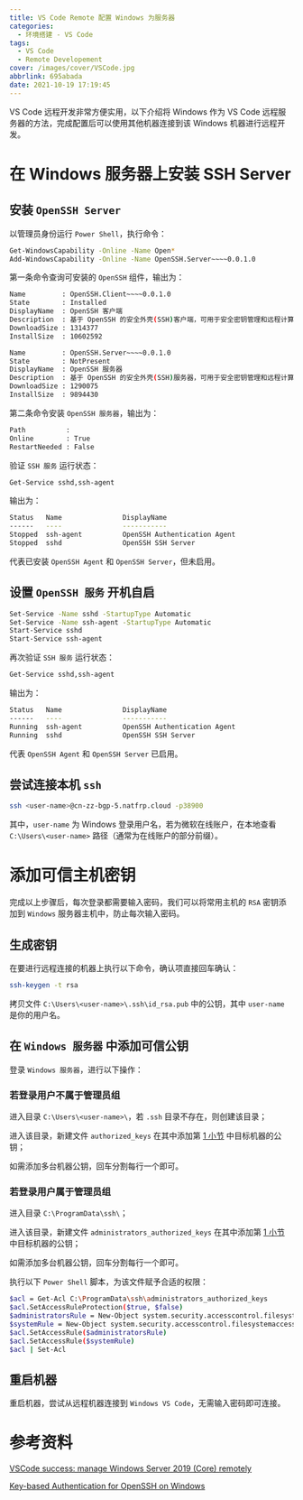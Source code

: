 ```yaml
---
title: VS Code Remote 配置 Windows 为服务器
categories:
  - 环境搭建 - VS Code
tags:
  - VS Code
  - Remote Developement
cover: /images/cover/VSCode.jpg
abbrlink: 695abada
date: 2021-10-19 17:19:45
---
```



VS Code 远程开发非常方便实用，以下介绍将 Windows 作为 VS Code 远程服务器的方法，完成配置后可以使用其他机器连接到该 Windows 机器进行远程开发。

# 在 Windows 服务器上安装 SSH Server

## 安装 `OpenSSH Server`

以管理员身份运行 `Power Shell`，执行命令：

```bash
Get-WindowsCapability -Online -Name Open*
Add-WindowsCapability -Online -Name OpenSSH.Server~~~~0.0.1.0
```

第一条命令查询可安装的 `OpenSSH` 组件，输出为：

```bash
Name         : OpenSSH.Client~~~~0.0.1.0
State        : Installed
DisplayName  : OpenSSH 客户端
Description  : 基于 OpenSSH 的安全外壳(SSH)客户端，可用于安全密钥管理和远程计算机访问。
DownloadSize : 1314377
InstallSize  : 10602592

Name         : OpenSSH.Server~~~~0.0.1.0
State        : NotPresent
DisplayName  : OpenSSH 服务器
Description  : 基于 OpenSSH 的安全外壳(SSH)服务器，可用于安全密钥管理和远程计算机访问。
DownloadSize : 1290075
InstallSize  : 9894430
```

第二条命令安装 `OpenSSH 服务器`，输出为：

```bash
Path          :
Online        : True
RestartNeeded : False
```

验证 `SSH 服务` 运行状态：

```bash
Get-Service sshd,ssh-agent
```

输出为：

```bash
Status   Name               DisplayName
------   ----               -----------
Stopped  ssh-agent          OpenSSH Authentication Agent
Stopped  sshd               OpenSSH SSH Server
```

代表已安装 `OpenSSH Agent` 和 `OpenSSH Server`，但未启用。

## 设置 `OpenSSH 服务` 开机自启

```bash
Set-Service -Name sshd -StartupType Automatic 
Set-Service -Name ssh-agent -StartupType Automatic 
Start-Service sshd 
Start-Service ssh-agent
```

再次验证 `SSH 服务` 运行状态：

```bash
Get-Service sshd,ssh-agent
```

输出为：

```bash
Status   Name               DisplayName
------   ----               -----------
Running  ssh-agent          OpenSSH Authentication Agent
Running  sshd               OpenSSH SSH Server
```

代表 `OpenSSH Agent` 和 `OpenSSH Server` 已启用。

## 尝试连接本机 `ssh`

```bash
ssh <user-name>@cn-zz-bgp-5.natfrp.cloud -p38900
```

其中，`user-name` 为 Windows 登录用户名，若为微软在线账户，在本地查看 `C:\Users\<user-name>` 路径（通常为在线账户的部分前缀）。

# 添加可信主机密钥

完成以上步骤后，每次登录都需要输入密码，我们可以将常用主机的 `RSA` 密钥添加到 `Windows` 服务器主机中，防止每次输入密码。


## 生成密钥

在要进行远程连接的机器上执行以下命令，确认项直接回车确认：

```bash
ssh-keygen -t rsa
```

拷贝文件 `C:\Users\<user-name>\.ssh\id_rsa.pub` 中的公钥，其中 `user-name` 是你的用户名。

## 在 `Windows 服务器` 中添加可信公钥

登录 `Windows 服务器`，进行以下操作：

### 若登录用户不属于管理员组

进入目录 `C:\Users\<user-name>\`，若 `.ssh` 目录不存在，则创建该目录；

进入该目录，新建文件 `authorized_keys` 在其中添加第 [1 小节](#1-生成密钥) 中目标机器的公钥；

如需添加多台机器公钥，回车分割每行一个即可。

### 若登录用户属于管理员组

进入目录 `C:\ProgramData\ssh\`；

进入该目录，新建文件 `administrators_authorized_keys` 在其中添加第 [1 小节](#1-生成密钥) 中目标机器的公钥；

如需添加多台机器公钥，回车分割每行一个即可。

执行以下 `Power Shell` 脚本，为该文件赋予合适的权限：

```bash
$acl = Get-Acl C:\ProgramData\ssh\administrators_authorized_keys
$acl.SetAccessRuleProtection($true, $false)
$administratorsRule = New-Object system.security.accesscontrol.filesystemaccessrule("Administrators","FullControl","Allow")
$systemRule = New-Object system.security.accesscontrol.filesystemaccessrule("SYSTEM","FullControl","Allow")
$acl.SetAccessRule($administratorsRule)
$acl.SetAccessRule($systemRule)
$acl | Set-Acl
```

## 重启机器

重启机器，尝试从远程机器连接到 `Windows VS Code`，无需输入密码即可连接。

# 参考资料

[VSCode success: manage Windows Server 2019 (Core) remotely](https://medium.com/@bigoudi/vscode-success-manage-windows-server-2019-core-remotely-64167b9edf3f)

[Key-based Authentication for OpenSSH on Windows](https://www.concurrency.com/blog/may-2019/key-based-authentication-for-openssh-on-windows)